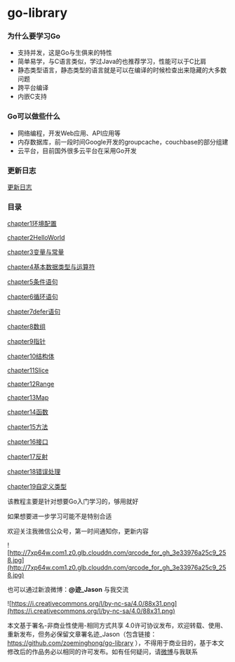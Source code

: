 # go-library

### 为什么要学习Go

- 支持并发，这是Go与生俱来的特性
- 简单易学，与C语言类似，学过Java的也推荐学习，性能可以于C比肩
- 静态类型语言，静态类型的语言就是可以在编译的时候检查出来隐藏的大多数问题
- 跨平台编译
- 内嵌C支持

### Go可以做些什么

- 网络编程，开发Web应用、API应用等
- 内存数据库，前一段时间Google开发的groupcache，couchbase的部分组建
- 云平台，目前国外很多云平台在采用Go开发

### 更新日志

[更新日志](https://github.com/zoeminghong/go-library/blob/master/更新日志.md)

###  目录

[chapter1环境配置](https://github.com/zoeminghong/go-library/blob/master/chapter1%E7%8E%AF%E5%A2%83%E9%85%8D%E7%BD%AE.md)

[chapter2HelloWorld](https://github.com/zoeminghong/go-library/blob/master/chapter2HelloWorld.md)

[chapter3变量与常量](https://github.com/zoeminghong/go-library/blob/master/chapter3%E5%8F%98%E9%87%8F%E4%B8%8E%E5%B8%B8%E9%87%8F.md)

[chapter4基本数据类型与运算符](https://github.com/zoeminghong/go-library/blob/master/chapter4%E5%9F%BA%E6%9C%AC%E6%95%B0%E6%8D%AE%E7%B1%BB%E5%9E%8B%E4%B8%8E%E8%BF%90%E7%AE%97%E7%AC%A6.md)

[chapter5条件语句](https://github.com/zoeminghong/go-library/blob/master/chapter5%E6%9D%A1%E4%BB%B6%E8%AF%AD%E5%8F%A5.md)

[chapter6循环语句](https://github.com/zoeminghong/go-library/blob/master/chapter6%E5%BE%AA%E7%8E%AF%E8%AF%AD%E5%8F%A5.md)

[chapter7defer语句](https://github.com/zoeminghong/go-library/blob/master/chapter7defer%E8%AF%AD%E5%8F%A5.md)

[chapter8数组](https://github.com/zoeminghong/go-library/blob/master/chapter8%E6%95%B0%E7%BB%84.md)

[chapter9指针](https://github.com/zoeminghong/go-library/blob/master/chapter9%E6%8C%87%E9%92%88.md)

[chapter10结构体](https://github.com/zoeminghong/go-library/blob/master/chapter10%E7%BB%93%E6%9E%84%E4%BD%93.md)

[chapter11Slice](https://github.com/zoeminghong/go-library/blob/master/chapter11Slice.md)

[chapter12Range](https://github.com/zoeminghong/go-library/blob/master/chapter12Range.md)

[chapter13Map](https://github.com/zoeminghong/go-library/blob/master/chapter13Map.md)

[chapter14函数](https://github.com/zoeminghong/go-library/blob/master/chapter14%E5%87%BD%E6%95%B0.md)

[chapter15方法](https://github.com/zoeminghong/go-library/blob/master/chapter15%E6%96%B9%E6%B3%95.md)

[chapter16接口](https://github.com/zoeminghong/go-library/blob/master/chapter16%E6%8E%A5%E5%8F%A3.md)

[chapter17反射](https://github.com/zoeminghong/go-library/blob/master/chapter17%E5%8F%8D%E5%B0%84.md)

[chapter18错误处理](https://github.com/zoeminghong/go-library/blob/master/chapter18%E9%94%99%E8%AF%AF%E5%A4%84%E7%90%86.md)

[chapter19自定义类型](https://github.com/zoeminghong/go-library/blob/master/chapter19自定义类型.md)

该教程主要是针对想要Go入门学习的，够用就好

如果想要进一步学习可能不是特别合适

欢迎关注我微信公众号，第一时间通知你，更新内容

![http://7xp64w.com1.z0.glb.clouddn.com/qrcode_for_gh_3e33976a25c9_258.jpg](http://7xp64w.com1.z0.glb.clouddn.com/qrcode_for_gh_3e33976a25c9_258.jpg)

也可以通过新浪微博：**@迹_Jason** 与我交流

![https://i.creativecommons.org/l/by-nc-sa/4.0/88x31.png](https://i.creativecommons.org/l/by-nc-sa/4.0/88x31.png)

本文基于署名-非商业性使用-相同方式共享 4.0许可协议发布，欢迎转载、使用、重新发布，但务必保留文章署名迹_Jason（包含链接：https://github.com/zoeminghong/go-library ），不得用于商业目的，基于本文修改后的作品务必以相同的许可发布。如有任何疑问，请[微博](http://weibo.com/jasongoo123)与我联系

